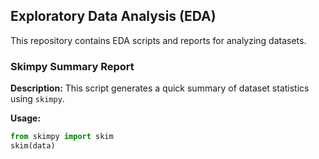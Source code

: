 ## Exploratory Data Analysis (EDA)
This repository contains EDA scripts and reports for analyzing datasets.

### Skimpy Summary Report
**Description:** This script generates a quick summary of dataset statistics using `skimpy`.

**Usage:**
```python
from skimpy import skim
skim(data)

